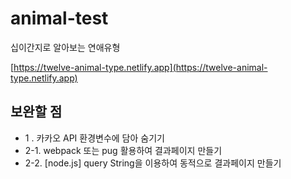 # animal-test
십이간지로 알아보는 연애유형

[https://twelve-animal-type.netlify.app](https://twelve-animal-type.netlify.app)



## 보완할 점


* 1 . 카카오 API 환경변수에 담아 숨기기
* 2-1. webpack 또는 pug 활용하여 결과페이지 만들기
* 2-2. [node.js] query String을 이용하여 동적으로 결과페이지 만들기
